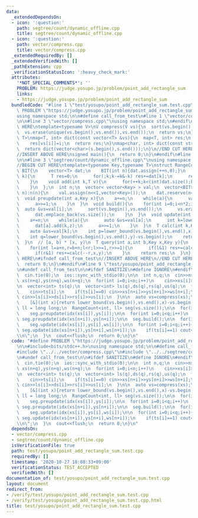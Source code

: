 ```yaml
---
data:
  _extendedDependsOn:
  - icon: ':question:'
    path: segtree/count/dynamic_offline.cpp
    title: segtree/count/dynamic_offline.cpp
  - icon: ':question:'
    path: vector/compress.cpp
    title: vector/compress.cpp
  _extendedRequiredBy: []
  _extendedVerifiedWith: []
  _pathExtension: cpp
  _verificationStatusIcon: ':heavy_check_mark:'
  attributes:
    '*NOT_SPECIAL_COMMENTS*': ''
    PROBLEM: https://judge.yosupo.jp/problem/point_add_rectangle_sum
    links:
    - https://judge.yosupo.jp/problem/point_add_rectangle_sum
  bundledCode: "#line 1 \"test/yosupo/point_add_rectangle_sum.test.cpp\"\n#define\
    \ PROBLEM \"https://judge.yosupo.jp/problem/point_add_rectangle_sum\"\n\n#include<bits/stdc++.h>\n\
    using namespace std;\n\n#define call_from_test\n#line 1 \"vector/compress.cpp\"\
    \n\n#line 3 \"vector/compress.cpp\"\nusing namespace std;\n#endif\n\n//BEGIN CUT\
    \ HERE\ntemplate<typename V>\nV compress(V vs){\n  sort(vs.begin(),vs.end());\n\
    \  vs.erase(unique(vs.begin(),vs.end()),vs.end());\n  return vs;\n}\ntemplate<typename\
    \ T>\nmap<T, int> dict(const vector<T> &vs){\n  map<T, int> res;\n  for(int i=0;i<(int)vs.size();i++)\n\
    \    res[vs[i]]=i;\n  return res;\n}\nmap<char, int> dict(const string &s){\n\
    \  return dict(vector<char>(s.begin(),s.end()));\n}\n//END CUT HERE\n#ifndef call_from_test\n\
    //INSERT ABOVE HERE\nsigned main(){\n  return 0;\n}\n#endif\n#line 1 \"segtree/count/dynamic_offline.cpp\"\
    \n\n#line 3 \"segtree/count/dynamic_offline.cpp\"\nusing namespace std;\n#endif\n\
    //BEGIN CUT HERE\ntemplate<typename Key,typename T>\nstruct RangeCount{\n  struct\
    \ BIT{\n    vector<T> dat;\n    BIT(int n){dat.assign(++n,0);}\n    T sum(int\
    \ k){\n      T res=0;\n      for(;k;k-=k&-k) res+=dat[k];\n      return res;\n\
    \    }\n    void add(int k,T v){\n      for(++k;k<(int)dat.size();k+=k&-k) dat[k]+=v;\n\
    \    }\n  };\n  int n;\n  vector< vector<Key> > val;\n  vector<BIT> dat;\n  RangeCount(int\
    \ n):n(n){\n    val.assign(n<<1,vector<Key>());\n    dat.reserve(n<<1);\n  }\n\
    \  void preupdate(int a,Key x){\n    a+=n;\n    while(a){\n      val[a].emplace_back(x);\n\
    \      a>>=1;\n    }\n  }\n  void build(){\n    for(int i=0;i<n*2;i++){\n    \
    \  auto &vs=val[i];\n      sort(vs.begin(),vs.end());\n      vs.erase(unique(vs.begin(),vs.end()),vs.end());\n\
    \      dat.emplace_back(vs.size());\n    }\n  }\n  void update(int a,Key x,T z){\n\
    \    a+=n;\n    while(a){\n      auto &vs=val[a];\n      int k=lower_bound(vs.begin(),vs.end(),x)-vs.begin();\n\
    \      dat[a].add(k,z);\n      a>>=1;\n    }\n  }\n  T calc(int k,Key x,Key y){\n\
    \    auto &vs=val[k];\n    int p=lower_bound(vs.begin(),vs.end(),x)-vs.begin();\n\
    \    int q=lower_bound(vs.begin(),vs.end(),y)-vs.begin();\n    return dat[k].sum(q)-dat[k].sum(p);\n\
    \  }\n  // [a, b) * [x, y)\n  T query(int a,int b,Key x,Key y){\n    T res=0;\n\
    \    for(int l=a+n,r=b+n;l<r;l>>=1,r>>=1){\n      if(l&1) res+=calc(l++,x,y);\n\
    \      if(r&1) res+=calc(--r,x,y);\n    }\n    return res;\n  }\n};\n//END CUT\
    \ HERE\n#ifndef call_from_test\n//INSERT ABOVE HERE\n//END CUT HERE\nsigned main(){\n\
    \  return 0;\n}\n#endif\n#line 9 \"test/yosupo/point_add_rectangle_sum.test.cpp\"\
    \n#undef call_from_test\n\n#ifdef SANITIZE\n#define IGNORE\n#endif\n\nsigned main(){\n\
    \  cin.tie(0);\n  ios::sync_with_stdio(0);\n\n  int n,q;\n  cin>>n>>q;\n\n  vector<int>\
    \ xs(n+q),ys(n+q),ws(n+q);\n  for(int i=0;i<n;i++)\n    cin>>xs[i]>>ys[i]>>ws[i];\n\
    \n  vector<int> ts(q);\n  vector<int> ls(q),ds(q),rs(q),us(q);\n  for(int i=0;i<q;i++){\n\
    \    cin>>ts[i];\n    if(ts[i]==0) cin>>xs[n+i]>>ys[n+i]>>ws[n+i];\n    if(ts[i]==1)\
    \ cin>>ls[i]>>ds[i]>>rs[i]>>us[i];\n  }\n\n  auto vs=compress(xs);\n  auto idx=\n\
    \    [&](int x){return lower_bound(vs.begin(),vs.end(),x)-vs.begin();};\n\n  using\
    \ ll = long long;\n  RangeCount<int, ll> seg(vs.size());\n\n  for(int i=0;i<n;i++)\n\
    \    seg.preupdate(idx(xs[i]),ys[i]);\n\n  for(int i=0;i<q;i++)\n    if(ts[i]==0)\
    \ seg.preupdate(idx(xs[n+i]),ys[n+i]);\n\n  seg.build();\n\n  for(int i=0;i<n;i++)\n\
    \    seg.update(idx(xs[i]),ys[i],ws[i]);\n\n  for(int i=0;i<q;i++){\n    if(ts[i]==0)\
    \ seg.update(idx(xs[n+i]),ys[n+i],ws[n+i]);\n    if(ts[i]==1) cout<<seg.query(idx(ls[i]),idx(rs[i]),ds[i],us[i])<<\"\
    \\n\";\n  }\n  cout<<flush;\n  return 0;\n}\n"
  code: "#define PROBLEM \"https://judge.yosupo.jp/problem/point_add_rectangle_sum\"\
    \n\n#include<bits/stdc++.h>\nusing namespace std;\n\n#define call_from_test\n\
    #include \"../../vector/compress.cpp\"\n#include \"../../segtree/count/dynamic_offline.cpp\"\
    \n#undef call_from_test\n\n#ifdef SANITIZE\n#define IGNORE\n#endif\n\nsigned main(){\n\
    \  cin.tie(0);\n  ios::sync_with_stdio(0);\n\n  int n,q;\n  cin>>n>>q;\n\n  vector<int>\
    \ xs(n+q),ys(n+q),ws(n+q);\n  for(int i=0;i<n;i++)\n    cin>>xs[i]>>ys[i]>>ws[i];\n\
    \n  vector<int> ts(q);\n  vector<int> ls(q),ds(q),rs(q),us(q);\n  for(int i=0;i<q;i++){\n\
    \    cin>>ts[i];\n    if(ts[i]==0) cin>>xs[n+i]>>ys[n+i]>>ws[n+i];\n    if(ts[i]==1)\
    \ cin>>ls[i]>>ds[i]>>rs[i]>>us[i];\n  }\n\n  auto vs=compress(xs);\n  auto idx=\n\
    \    [&](int x){return lower_bound(vs.begin(),vs.end(),x)-vs.begin();};\n\n  using\
    \ ll = long long;\n  RangeCount<int, ll> seg(vs.size());\n\n  for(int i=0;i<n;i++)\n\
    \    seg.preupdate(idx(xs[i]),ys[i]);\n\n  for(int i=0;i<q;i++)\n    if(ts[i]==0)\
    \ seg.preupdate(idx(xs[n+i]),ys[n+i]);\n\n  seg.build();\n\n  for(int i=0;i<n;i++)\n\
    \    seg.update(idx(xs[i]),ys[i],ws[i]);\n\n  for(int i=0;i<q;i++){\n    if(ts[i]==0)\
    \ seg.update(idx(xs[n+i]),ys[n+i],ws[n+i]);\n    if(ts[i]==1) cout<<seg.query(idx(ls[i]),idx(rs[i]),ds[i],us[i])<<\"\
    \\n\";\n  }\n  cout<<flush;\n  return 0;\n}\n"
  dependsOn:
  - vector/compress.cpp
  - segtree/count/dynamic_offline.cpp
  isVerificationFile: true
  path: test/yosupo/point_add_rectangle_sum.test.cpp
  requiredBy: []
  timestamp: '2020-10-27 18:08:33+09:00'
  verificationStatus: TEST_ACCEPTED
  verifiedWith: []
documentation_of: test/yosupo/point_add_rectangle_sum.test.cpp
layout: document
redirect_from:
- /verify/test/yosupo/point_add_rectangle_sum.test.cpp
- /verify/test/yosupo/point_add_rectangle_sum.test.cpp.html
title: test/yosupo/point_add_rectangle_sum.test.cpp
---
```

